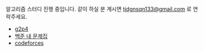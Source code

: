 알고리즘 스터디 진행 중입니다.
같이 하실 분 계시면 tjdgnsqn133@gmail.com 로 연락주세요.

- [g2p4](https://solved.ac/search?query=*g2..p4+-solved_by%3Atjdgnsqn3+lang%3Ako+solved%3A200..+&sort=random&direction=asc&page=1)
- [백준 내 문제집](https://www.acmicpc.net/workbook/by/tjdgnsqn3)
- [codeforces](https://codeforces.com/problemset?tags=1400-1600)
